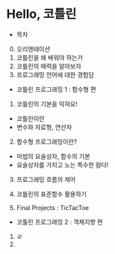 # Hello, 코틀린
- 목차
0. 오리엔테이션
1. 코틀린을 왜 배워야 하는가
2. 코틀린의 매력을 알아보자
3. 프로그래밍 언어에 대한 경험담

- 코틀린 프로그래밍 1 : 함수형 편
1. 코틀린의 기본을 익혀요!
- 코틀린이란
- 변수와 자료형, 연산자

2. 함수형 프로그래밍이란?
- 마법의 요술상자, 함수의 기본
- 요술상자를 가지고 노는 특수한 람다!

3. 프로그래밍 흐름의 제어

4. 코틀린의 표준함수 활용하기

5. Final Projects : TicTacToe

- 코틀린 프로그래밍 2 : 객체지향 편
1. ㄹ
2. 
